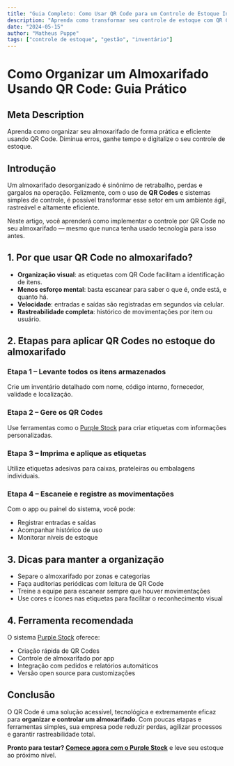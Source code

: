 ```yaml
---
title: "Guia Completo: Como Usar QR Code para um Controle de Estoque Inteligente"
description: "Aprenda como transformar seu controle de estoque com QR Code"
date: "2024-05-15"
author: "Matheus Puppe"
tags: ["controle de estoque", "gestão", "inventário"]
---
```


# Como Organizar um Almoxarifado Usando QR Code: Guia Prático

## Meta Description

Aprenda como organizar seu almoxarifado de forma prática e eficiente usando QR Code. Diminua erros, ganhe tempo e digitalize o seu controle de estoque.

## Introdução

Um almoxarifado desorganizado é sinônimo de retrabalho, perdas e gargalos na operação. Felizmente, com o uso de **QR Codes** e sistemas simples de controle, é possível transformar esse setor em um ambiente ágil, rastreável e altamente eficiente.

Neste artigo, você aprenderá como implementar o controle por QR Code no seu almoxarifado — mesmo que nunca tenha usado tecnologia para isso antes.

## 1. Por que usar QR Code no almoxarifado?

* **Organização visual**: as etiquetas com QR Code facilitam a identificação de itens.
* **Menos esforço mental**: basta escanear para saber o que é, onde está, e quanto há.
* **Velocidade**: entradas e saídas são registradas em segundos via celular.
* **Rastreabilidade completa**: histórico de movimentações por item ou usuário.

## 2. Etapas para aplicar QR Codes no estoque do almoxarifado

### Etapa 1 – Levante todos os itens armazenados

Crie um inventário detalhado com nome, código interno, fornecedor, validade e localização.

### Etapa 2 – Gere os QR Codes

Use ferramentas como o [Purple Stock](https://purplestock.com.br) para criar etiquetas com informações personalizadas.

### Etapa 3 – Imprima e aplique as etiquetas

Utilize etiquetas adesivas para caixas, prateleiras ou embalagens individuais.

### Etapa 4 – Escaneie e registre as movimentações

Com o app ou painel do sistema, você pode:

* Registrar entradas e saídas
* Acompanhar histórico de uso
* Monitorar níveis de estoque

## 3. Dicas para manter a organização

* Separe o almoxarifado por zonas e categorias
* Faça auditorias periódicas com leitura de QR Code
* Treine a equipe para escanear sempre que houver movimentações
* Use cores e ícones nas etiquetas para facilitar o reconhecimento visual

## 4. Ferramenta recomendada

O sistema [Purple Stock](https://purplestock.com.br) oferece:

* Criação rápida de QR Codes
* Controle de almoxarifado por app
* Integração com pedidos e relatórios automáticos
* Versão open source para customizações

## Conclusão

O QR Code é uma solução acessível, tecnológica e extremamente eficaz para **organizar e controlar um almoxarifado**. Com poucas etapas e ferramentas simples, sua empresa pode reduzir perdas, agilizar processos e garantir rastreabilidade total.

**Pronto para testar? [Comece agora com o Purple Stock](https://purplestock.com.br)** e leve seu estoque ao próximo nível.
